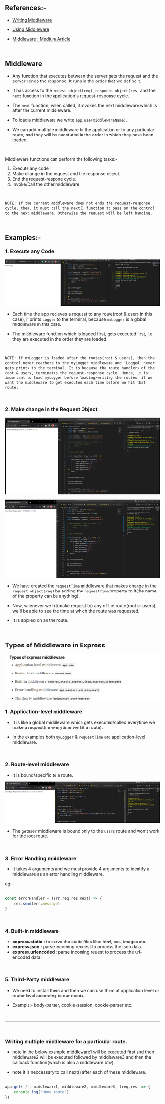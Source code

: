 References:- 
- 
- [Writing Middleware](https://expressjs.com/en/guide/writing-middleware.html)

- [Using Middleware](https://expressjs.com/en/guide/using-middleware.html)

- [Middleware : Medium Article](https://selvaganesh93.medium.com/how-node-js-middleware-works-d8e02a936113)

<br>

<h2>Middleware</h2>

- Any function that executes between the server gets the request and the server sends the response. It runs in the order that we define it.

- It has access to the ```reqest object(req)```, ```response object(res)``` and the ```next``` function in the application's request-response cycle.

- The ```next``` function, when called, it invokes the next middleware which is after the current middleware.

- To load a middleware we write ```app.use(middlewareName)```.

-  We can add multiple middleware to the application or to any particular route, and they will be exectuted in the order in which they have been loaded.


<br>

Middleware functions can perform the following tasks:- 

1. Execute any code
2. Make change in the request and the response object.
3. End the request-respone cycle.
4. Invoke/Call the other middleware

<br>

    NOTE: If the current middleware does not ends the request-response cycle, then, it must call the next() function to pass on the control to the next middleware. Otherwise the request will be left hanging.

<br>

<h2>Examples:-</h2>

<h3>1. Execute any Code</h3>

![Alt text](images/image-1.png)

- Each time the app recieves a request to any route(root & users in this case), it prints ```Logged``` to the terminal, because ```myLogger``` is a global middleware in this case.

- The middleware function which is loaded first, gets executed first, i.e. they are executed in the order they are loaded.

<br>
        
    NOTE: If myLogger is loaded after the routes(root & users), then the control never reachers to the myLogger middleware and 'Logged' never gets prints to the terminal. It is because the route handlers of the root & users, terminates the request-response cycle. Hence, it is important to load myLogger before loading/writing the routes, if we want the middleware to get executed each time before we hit that route.

<br>

<h3>2. Make change in the Request Object</h3>


![Alt text](images/image-2.png)

![Alt text](images/image-3.png)

- We have created the ```requestTime``` middleware that makes change in the ```request object(req)``` by adding the ```requestTime``` property to it(the name of the property can be anything).

- Now, whenever we hit(make request to) any of the route(root or users), we'll be able to see the time at which the route was requested.

- It is applied on all the route.

<br>

<h2>Types of Middleware in Express</h2>


![Alt text](images/image-5.png)



<h3>1. Application-level middleware</h3>

- It is like a global middleware which gets executed/called everytime we make a request(i.e everytime we hit a route).

- In the examples both ```myLogger``` & ```requestTime``` are application-level middleware.

<br>


<h3>2. Route-level middleware</h3>

- It is bound/specific to a route.

![Alt text](images/image-4.png)

- The ```getUser``` middleware is bound only to the ```users``` route and won't work for the root route.



<br>


<h3>3. Error Handling middleware</h3>

- It takes 4 arguments and we must provide 4 arguments to identify a middleware as an error handling middleware.

eg:-

```js

const errorHandler = (err,req,res,next) => {
    res.send(err.message)
}

```


<br>


<h3>4. Built-in middleware</h3>

- **express.static** : to serve the static files like: html, css, images etc.
- **express.json** : parse incoming request to process the json data.
- **express.urlencoded** : parse incoming reuest to process the url-encoded data. 


<br>


<h3>5. Third-Party middleware</h3>

- We need to install them and then we can use them at application level or router level according to our needs.

- Example:- body-parser, cookie-session, cookie-parser etc.



<br>
<hr>
<br>

<h3>Writing multiple middleware for a particular route.</h3>

- note in the below example middleware1 will be executed first and then middleware2 will be executed followed by middleware3 and then the callback function(which is also a middleware btw).

- note it is neccessary to call next() after each of these middleware.

```js

app.get('/', middleware1, middleware2, middleware3, (req,res) => {
    console.log('Home route')
})

```